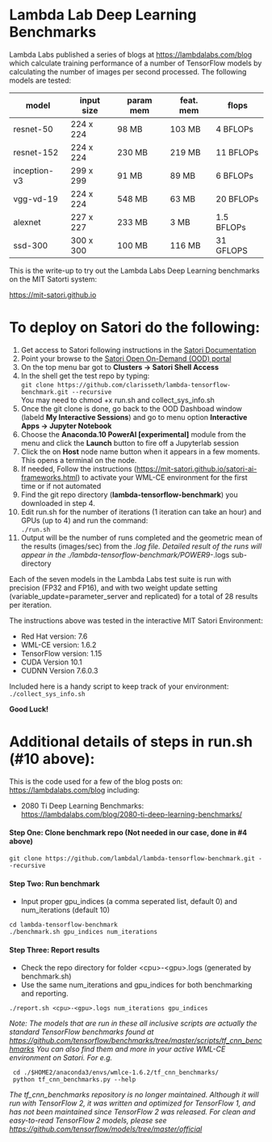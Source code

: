 # Lambda Lab Deep Learning Benchmarks

Lambda Labs published a series of blogs at https://lambdalabs.com/blog which calculate training performance of a number of TensorFlow models by calculating the number of images per second processed. The following models are tested: 

| model | input size | param mem | feat. mem | flops  |
|-------|------------|--------------|----------------|-------------|
| resnet-50 | 224 x 224 | 98 MB | 103 MB | 4 BFLOPs |
| resnet-152 | 224 x 224 | 230 MB | 219 MB | 11 BFLOPs |
| inception-v3 | 299 x 299 | 91 MB | 89 MB | 6 BFLOPs |
| vgg-vd-19 | 224 x 224 | 548 MB | 63 MB | 20 BFLOPs |
| alexnet | 227 x 227 | 233 MB | 3 MB | 1.5 BFLOPs |
| ssd-300 | 300 x 300 | 100 MB | 116 MB | 31 GFLOPS |

This is the write-up to try out the Lambda Labs Deep Learning benchmarks on the MIT Satorti system:

https://mit-satori.github.io 

# To deploy on Satori do the following:

1. Get access to Satori following  instructions in the [Satori Documentation](https://mit-satori.github.io/satori-basics.html)
2. Point your browse to the [Satori Open On-Demand (OOD)  portal](https://satori-portal.mit.edu/pun/sys/dashboard)
3. On the top menu bar got to **Clusters -> Satori Shell Access** 
4. In the  shell get the test repo by typing:     
``` git clone https://github.com/clarisseth/lambda-tensorflow-benchmark.git --recursive ```   
You may need to chmod +x run.sh and collect_sys_info.sh
5. Once the git clone is done, go back to the OOD Dashboad window (labeld **My Interactive Sessions**) and go to menu option **Interactive Apps -> Jupyter Notebook**
6. Choose the **Anaconda.10 PowerAI [experimental]** module from the menu and click the **Launch** button to fire off a Jupyterlab session
7. Click the on **Host** node name button when it appears in a few moments.  This opens a terminal on the node.
8. If needed, Follow the instructions (https://mit-satori.github.io/satori-ai-frameworks.html) to activate your WML-CE environment for the first time or if not automated
9. Find the git repo directory (**lambda-tensorflow-benchmark**) you downloaded in step 4. 
10. Edit run.sh for the number of iterations (1 iteration can take an hour) and GPUs (up to 4) and run the command:   
  ```./run.sh```
11. Output will be the number of runs completed and the geometric mean of the results (images/sec) from the *.log file. Detailed result of the runs will appear in the ./lambda-tensorflow-benchmark/POWER9-*.logs sub-directory 

Each of the seven models in the Lambda Labs test suite is run with precision (FP32 and FP16), and with two weight update setting (variable_update=parameter_server and replicated) for a total of 28 results per iteration.


The instructions above was tested in the interactive MIT Satori Environment:

- Red Hat version: 7.6
- WML-CE version: 1.6.2
- TensorFlow version: 1.15
- CUDA Version 10.1
- CUDNN Version 7.6.0.3

Included here is a handy script to keep track of your environment:  
``` ./collect_sys_info.sh  ```

**Good Luck!**


# Additional details of steps in run.sh (#10 above):

This is the code used for a few of the blog posts on: https://lambdalabs.com/blog including:

- 2080 Ti Deep Learning Benchmarks: https://lambdalabs.com/blog/2080-ti-deep-learning-benchmarks/


<!-- #### Step One: Download mini imagenet data (1.5 GB)


```
(mkdir ~/data;
curl https://s3-us-west-2.amazonaws.com/lambdalabs-files/imagenet_mini.tar.gz | tar xvz -C ~/data)
``` -->

#### Step One: Clone benchmark repo (Not needed in our case, done in #4 above)


```
git clone https://github.com/lambdal/lambda-tensorflow-benchmark.git --recursive
```

#### Step Two: Run benchmark

* Input proper gpu_indices (a comma seperated list, default 0) and num_iterations (default 10)
```
cd lambda-tensorflow-benchmark
./benchmark.sh gpu_indices num_iterations
```

#### Step Three: Report results

* Check the repo directory for folder \<cpu>-\<gpu>.logs (generated by benchmark.sh)
* Use the same num_iterations and gpu_indices for both benchmarking and reporting.
```
./report.sh <cpu>-<gpu>.logs num_iterations gpu_indices
```

_Note: The models that are run in these all inclusive scripts are actually the standard TensorFlow benchmarks found at https://github.com/tensorflow/benchmarks/tree/master/scripts/tf_cnn_benchmarks
You can also find them and more in your active WML-CE environment on Satori. For e.g._

```
 cd ./$HOME2/anaconda3/envs/wmlce-1.6.2/tf_cnn_benchmarks/
 python tf_cnn_benchmarks.py --help
```  
_The tf_cnn_benchmarks repository is no longer maintained. Although it will run with TensorFlow 2, it was written and optimized for TensorFlow 1, and has not been maintained since TensorFlow 2 was released. For clean and easy-to-read TensorFlow 2 models, please see https://github.com/tensorflow/models/tree/master/official_

